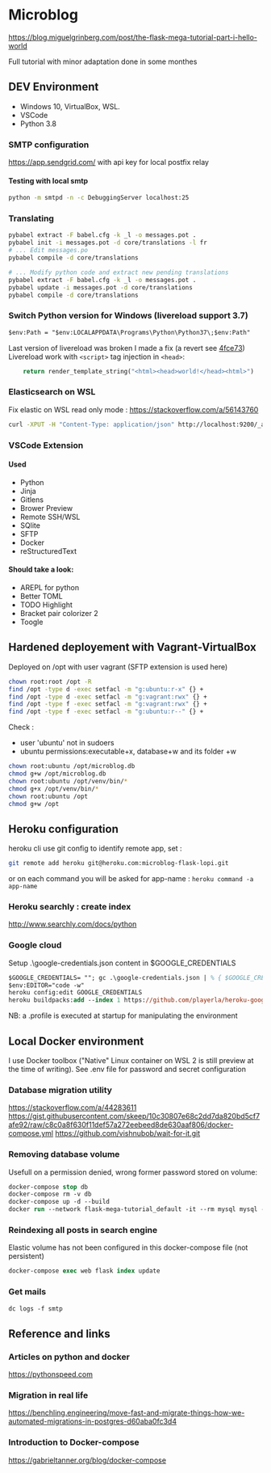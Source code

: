 # Microblog

https://blog.miguelgrinberg.com/post/the-flask-mega-tutorial-part-i-hello-world

Full tutorial with minor adaptation done in some monthes

## DEV Environment

- Windows 10, VirtualBox, WSL.
- VSCode
- Python 3.8

### SMTP configuration

https://app.sendgrid.com/ with api key for local postfix relay

#### Testing with local smtp

```sh
python -m smtpd -n -c DebuggingServer localhost:25
```

### Translating

```sh
pybabel extract -F babel.cfg -k _l -o messages.pot .
pybabel init -i messages.pot -d core/translations -l fr
# ... Edit messages.po
pybabel compile -d core/translations
```
```sh
# ... Modify python code and extract new pending translations
pybabel extract -F babel.cfg -k _l -o messages.pot .
pybabel update -i messages.pot -d core/translations
pybabel compile -d core/translations
```

### Switch Python version for Windows (livereload support 3.7)

```ps
$env:Path = "$env:LOCALAPPDATA\Programs\Python\Python37\;$env:Path"
```
Last version of livereload was broken I made a fix (a revert see [4fce73](https://github.com/playerla/python-livereload/commit/4fce737d541478c51424387d7432db0a0c0577ac))
Livereload work with `<script>` tag injection in `<head>`: 
```py
    return render_template_string("<html><head>world!</head><html>")
```

### Elasticsearch on WSL

Fix elastic on WSL read only mode : https://stackoverflow.com/a/56143760

```bash
curl -XPUT -H "Content-Type: application/json" http://localhost:9200/_all/_settings -d '{"index.blocks.read_only_allow_delete": false}'
```

### VSCode Extension

#### Used

- Python
- Jinja
- Gitlens
- Brower Preview
- Remote SSH/WSL
- SQlite
- SFTP
- Docker
- reStructuredText

#### Should take a look: 

- AREPL for python
- Better TOML
- TODO Highlight
- Bracket pair colorizer 2
- Toogle

## Hardened deployement with Vagrant-VirtualBox

Deployed on /opt with user vagrant (SFTP extension is used here)

```bash
chown root:root /opt -R
find /opt -type d -exec setfacl -m "g:ubuntu:r-x" {} +
find /opt -type d -exec setfacl -m "g:vagrant:rwx" {} +
find /opt -type f -exec setfacl -m "g:vagrant:rwx" {} +
find /opt -type f -exec setfacl -m "g:ubuntu:r--" {} +
```
Check :
- user 'ubuntu' not in sudoers
- ubuntu permissions:executable+x, database+w and its folder +w
```bash
chown root:ubuntu /opt/microblog.db
chmod g+w /opt/microblog.db
chown root:ubuntu /opt/venv/bin/*
chmod g+x /opt/venv/bin/*
chown root:ubuntu /opt
chmod g+w /opt
```

## Heroku configuration

heroku cli use git config to identify remote app, set :
```bash
git remote add heroku git@heroku.com:microblog-flask-lopi.git
```
or on each command you will be asked for app-name : `heroku command -a app-name`

### Heroku searchly : create index

http://www.searchly.com/docs/python

### Google cloud

Setup .\google-credentials.json content in $GOOGLE_CREDENTIALS

```ps
$GOOGLE_CREDENTIALS= ""; gc .\google-credentials.json | % { $GOOGLE_CREDENTIALS += $_ };
$env:EDITOR="code -w"
heroku config:edit GOOGLE_CREDENTIALS
heroku buildpacks:add --index 1 https://github.com/playerla/heroku-google-application-credentials-buildpack.git
```

NB: a .profile is executed at startup for manipulating the environment

## Local Docker environment

I use Docker toolbox ("Native" Linux container on WSL 2 is still preview at the time of writing). See .env file for password and secret configuration

### Database migration utility

https://stackoverflow.com/a/44283611
https://gist.githubusercontent.com/skeep/10c30807e68c2dd7da820bd5cf7afe92/raw/c8c0a8f630f11def57a272eebeed8de630aaf806/docker-compose.yml
https://github.com/vishnubob/wait-for-it.git

### Removing database volume

Usefull on a permission denied, wrong former password stored on volume:
```ps
docker-compose stop db
docker-compose rm -v db
docker-compose up -d --build
docker run --network flask-mega-tutorial_default -it --rm mysql mysql -hdb -uroot -p
```

### Reindexing all posts in search engine

Elastic volume has not been configured in this docker-compose file (not persistent)

```ps
docker-compose exec web flask index update
```

### Get mails

```ps
dc logs -f smtp
```

## Reference and links

### Articles on python and docker
https://pythonspeed.com 
### Migration in real life
https://benchling.engineering/move-fast-and-migrate-things-how-we-automated-migrations-in-postgres-d60aba0fc3d4
### Introduction to Docker-compose
https://gabrieltanner.org/blog/docker-compose